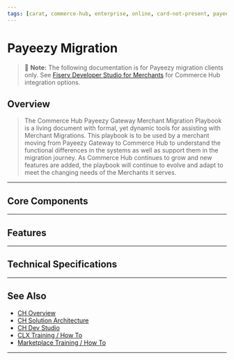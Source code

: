 ```yaml
---
tags: [carat, commerce-hub, enterprise, online, card-not-present, payeezy]
---
```


# Payeezy Migration

<!-- theme: danger -->
>  :memo: **Note:** The following documentation is for Payeezy migration clients only. See [Fiserv Developer Studio for Merchants](https://developer.fiserv.com/merchants) for Commerce Hub integration options.

## Overview

>The Commerce Hub Payeezy Gateway Merchant Migration Playbook is a living document with formal, yet dynamic tools for assisting with Merchant Migrations. This playbook is to be used by a merchant moving from Payeezy Gateway to Commerce Hub to understand the functional differences in the systems as well as support them in the migration journey. As Commerce Hub continues to grow and new features are added, the playbook will continue to evolve and adapt to meet the changing needs of the Merchants it serves.  

---

## Core Components

<!-- type: row -->
<!-- type: card
title: API Structure
description: Differences in API
[Learn More](?path=docs/Resources/Guides/Payeezy/Payeezy-Migration-ExtendedCoreAPI.md)
-->

<!-- type: card
title: Configuration
description: Differences in Configuration.
[Learn More](?path=docs/Resources/Guides/Payeezy/Payeezy-Migration-ExtendedCoreConfig.md)
-->

<!-- type: card
title: Virtual Terminal
description: Differences in Virtual Terminal functionality.
[Learn More](?path=docs/Resources/Guides/Payeezy/Payeezy-Migration-ExtendedCoreVT.md)
-->

<!-- type: card
title: Reporting
description: Differences in Reporting capabilities.
[Learn More](?path=docs/Resources/Guides/Payeezy/Payeezy-Migration-ExtendedCoreReporting.md)
-->
<!-- type: row-end -->
---

## Features
<!-- type: row -->
<!-- type: card
title: Velocity Controls
description: Velocity Contorls core differences
[Learn More](?path=docs/Resources/Guides/Payeezy/Payeezy-Migration-ExtendedFeaturesVelocity.md)
-->

<!-- type: card
title: AVS Filters
description: AVS Filters core differences
[Learn More](?path=docs/Resources/Guides/Payeezy/Payeezy-Migration-ExtendedFeaturesAVS.md)
-->

<!-- type: card
title: CVV2 Filters
description: CVV2 Filters core differences
[Learn More](?path=docs/Resources/Guides/Payeezy/Payeezy-Migration-ExtendedFeaturesCVV2.md)
-->

<!-- type: card
title: Soft Descriptors
description: Soft Descriptors core differences
[Learn More](?path=docs/Resources/Guides/Payeezy/Payeezy-Migration-ExtendedFeaturesSoftD.md)
-->
<!-- type: row-end -->
<!-- type: row -->
<!-- type: card
title: Tokenization
description: Tokenization core differences
[Learn More](?path=docs/Resources/Guides/Payeezy/Payeezy-Migration-ExtendedFeaturesTokens.md)
-->

<!-- type: card
title: Encrypted Wallet
description: Encrypted Wallet core differences
[Learn More](?path=docs/Resources/Guides/Payeezy/Payeezy-Migration-ExtendedFeaturesEncWallet.md)
-->

<!-- type: card
title: Decrypted Wallet
description: Decrypted Wallet core differences
[Learn More](?path=docs/Resources/Guides/Payeezy/Payeezy-Migration-ExtendedFeaturesDecWallet.md)
-->

<!-- type: card
title: Account Verification
description: Account Verification core differences
[Learn More](?path=docs/Resources/Guides/Payeezy/Payeezy-Migration-ExtendedFeaturesAcctVer.md)
-->
<!-- type: row-end -->
<!-- type: row -->
<!-- type: card
title: Quick Key
description: Quick Key core differences
[Learn More](?path=docs/Resources/Guides/Payeezy/Payeezy-Migration-ExtendedFeaturesQuickKey.md)
-->
<!-- type: row-end -->
---

## Technical Specifications

<!-- type: row -->
<!-- type: card
title: Element Level Mapping
description: A guide to understanding the differences in the API Structure, Configuration of Account, Virtual Terminal functionality and Reporting capabilities as you migrate from Payeezy to Commerce Hub.
[Learn More](?path=docs/Resources/API-Documents/Payments_VAS/Verification.md)
-->

<!-- type: card
title: Required Fields
description: For each feature, a summary of differences between Payeezy and Commerce Hub Core Components.
[Learn More](?path=docs/Resources/API-Documents/Payments_VAS/Verification.md)
-->

<!-- type: card
title: CTR Creation
description: Element level mapping for request and response payloads, required fields and CTR creation.
[Learn More](?path=docs/Resources/API-Documents/Payments_VAS/Verification.md)
-->
<!-- type: row-end -->
---

## See Also

- [CH Overview](?path=docs/Resources/API-Documents/Payments_VAS/Verification.md)
- [CH Solution Architecture](?path=docs/Resources/API-Documents/Payments_VAS/Verification.md)
- [CH Dev Studio](?path=docs/Resources/API-Documents/Payments_VAS/Verification.md)
- [CLX Training / How To](?path=docs/Resources/API-Documents/Payments_VAS/Verification.md)
- [Marketplace Training / How To](?path=docs/Resources/API-Documents/Payments_VAS/Verification.md)


---
